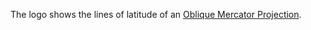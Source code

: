 The logo shows the lines of latitude of an [Oblique Mercator Projection](https://en.wikipedia.org/wiki/Oblique_Mercator_projection).
